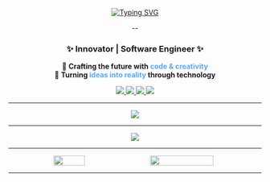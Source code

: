 <div align="center">

  [![Typing SVG](https://readme-typing-svg.demolab.com?font=Fira+Code&size=30&pause=500&color=58A6FF&center=true&vCenter=true&width=600&lines=Hello+There+%F0%9F%91%8B;I'm+Zaki!;Welcome+To+My+Profile)](https://git.io/typing-svg)
  
--

<h3 align="center">✨ Innovator | Software Engineer ✨</h3>
<p align="center">
  🔹 <b>Crafting the future with <span style="color:#58A6FF;">code & creativity</span></b> <br>
  🔹 <b>Turning <span style="color:#58A6FF;">ideas into reality</span> through technology</b>
</p>

  <p>
    <a href="https://instagram.com/zakifalihin">
      <img src="https://img.shields.io/badge/Instagram-%23E4405F.svg?logo=Instagram&logoColor=white" />
    </a>
    <a href="https://linkedin.com/in/zakifalihin">
      <img src="https://img.shields.io/badge/LinkedIn-%230077B5.svg?logo=linkedin&logoColor=white" />
    </a>
    <a href="mailto:zakifalihin05@gmail.com">
      <img src="https://img.shields.io/badge/Email-D14836?logo=gmail&logoColor=white" />
    </a>
    <a href="https://discord.com/users/zakifalihin">
      <img src="https://img.shields.io/badge/Discord-5865F2?logo=discord&logoColor=white" />
    </a>
  </p>

  ---
  
  <a href="https://skillicons.dev">
    <img src="https://skillicons.dev/icons?i=cpp,java,py,html,javascript,php,mysql" />
  </a>

  ---

  ![](https://github-profile-trophy.vercel.app/?username=zakifalihin&theme=radical&no-frame=false&no-bg=true&margin-w=3)

  ---  
  
  <div align="center" style="display: flex; flex-direction: row; justify-content: center; gap: 10px;">

  <img src="https://github-readme-stats.vercel.app/api/top-langs/?username=zakifalihin&layout=compact&langs_count=10&theme=dark" width="35%"/>
  
  <img src="https://github-readme-stats.vercel.app/api?username=zakifalihin&show_icons=true&theme=tokyonight&include_all_commits=true&count_private=true" width="50%"/>

</div>

  ---
